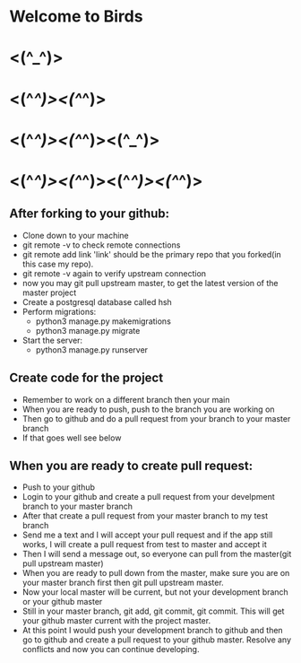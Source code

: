 # Welcome to Birds

# <(^_^)>
# <(^_^)><(^_^)>
# <(^_^)><(^_^)><(^_^)>
# <(^_^)><(^_^)><(^_^)><(^_^)>

## After forking to your github:
* Clone down to your machine
* git remote -v to check remote connections
* git remote add link  'link' should be the primary repo that you forked(in this case my repo).
* git remote -v again to verify upstream connection
* now you may git pull upstream master, to get the latest version of the master project
* Create a postgresql database called hsh
* Perform migrations:
  * python3 manage.py makemigrations
  * python3 manage.py migrate
* Start the server:
  * python3 manage.py runserver
## Create code for the project
* Remember to work on a different branch then your main
* When you are ready to push, push to the branch you are working on
* Then go to github and do a pull request from your branch to your master branch
* If that goes well see below
## When you are ready to create pull request:
* Push to your github
* Login to your github and create a pull request from your develpment branch to your master branch
* After that create a pull request from your master branch to my test branch
* Send me a text and I will accept your pull request and if the app still works, I will create a pull request from test to master and accept it
* Then I will send a message out, so everyone can pull from the master(git pull upstream master)
* When you are ready to pull down from the master, make sure you are on your master branch first then git pull upstream master.
* Now your local master will be current, but not your development branch or your github master
* Still in your master branch, git add, git commit, git commit.  This will get your github master current with the project master.
* At this point I would push your development branch to github and then go to github and create a pull request to your github master.  Resolve any conflicts and now you can continue developing.

